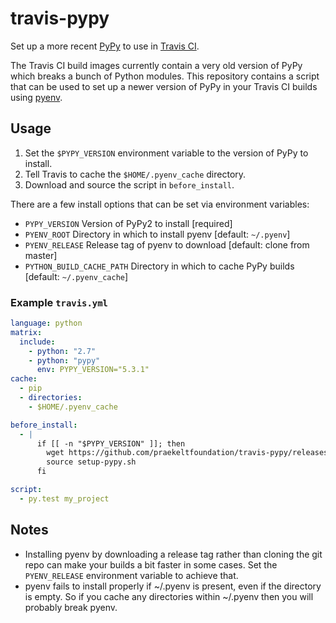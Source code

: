# travis-pypy
Set up a more recent [PyPy](http://pypy.org) to use in [Travis CI](https://travis-ci.org).

The Travis CI build images currently contain a very old version of PyPy which breaks a bunch of Python modules. This repository contains a script that can be used to set up a newer version of PyPy in your Travis CI builds using [pyenv](https://github.com/yyuu/pyenv).

## Usage
1. Set the `$PYPY_VERSION` environment variable to the version of PyPy to install.
2. Tell Travis to cache the `$HOME/.pyenv_cache` directory.
3. Download and source the script in `before_install`.

There are a few install options that can be set via environment variables:
* `PYPY_VERSION`
    Version of PyPy2 to install [required]
* `PYENV_ROOT`
    Directory in which to install pyenv [default: `~/.pyenv`]
* `PYENV_RELEASE`
    Release tag of pyenv to download [default: clone from master]
* `PYTHON_BUILD_CACHE_PATH`
    Directory in which to cache PyPy builds [default: `~/.pyenv_cache`]


### Example `travis.yml`
```yaml
language: python
matrix:
  include:
    - python: "2.7"
    - python: "pypy"
      env: PYPY_VERSION="5.3.1"
cache:
  - pip
  - directories:
    - $HOME/.pyenv_cache

before_install:
  - |
      if [[ -n "$PYPY_VERSION" ]]; then
        wget https://github.com/praekeltfoundation/travis-pypy/releases/download/0.1.0/setup-pypy.sh
        source setup-pypy.sh
      fi

script:
  - py.test my_project
```

## Notes
* Installing pyenv by downloading a release tag rather than cloning the git repo can make your builds a bit faster in some cases. Set the `PYENV_RELEASE` environment variable to achieve that.
* pyenv fails to install properly if ~/.pyenv is present, even if the directory is empty. So if you cache any directories within ~/.pyenv then you will probably break pyenv.
